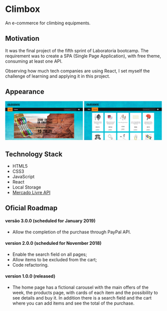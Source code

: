 # Climbox
An e-commerce for climbing equipments.

## Motivation
It was the final project of the fifth sprint of Laboratoria bootcamp. The requirement was to create a SPA (Single Page Application), with free theme, consuming at least one API. 

Observing how much tech companies are using React, I set myself the challenge of learning and applying it in this project.

## Appearance
![App map](./src/assets/images/e-commerce.png)

## Technology Stack
+ HTML5
+ CSS3
+ JavaScript 
+ React
+ Local Storage
+ [Mercado Livre API](https://developers.mercadolivre.com.br/) 

## Oficial Roadmap

#### versão 3.0.0 (scheduled for January 2019)
+ Allow the completion of the purchase through PayPal API.

#### version 2.0.0 (scheduled for November 2018)
+ Enable the search field on all pages;
+ Allow items to be excluded from the cart;
+ Code refactoring.

#### version 1.0.0 (released)
+ The home page has a fictional carousel with the main offers of the week, the products page, with cards of each item and the possibility to see details and buy it. In addition there is a search field and the cart where you can add items and see the total of the purchase.

